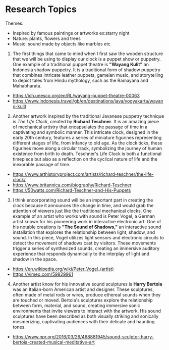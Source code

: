 # Research Topics

Themes:
- Inspired by famous paintings or artworks ex:starry night
- Nature: plants, flowers and trees
- Music: sound made by objects like marbles etc

1. The first things that came to mind when I first saw the wooden structure that we will be using to display our clock is a puppet show or puppetry. One example of a traditional puppet theatre is **"Wayang Kulit"** an Indonesia shadow puppetry. It is a traditional form of shadow puppetry that combines intricate leather puppets, gamelan music, and storytelling to depict tales from Hindu mythology, such as the Ramayana and Mahabharata.
- https://ich.unesco.org/en/RL/wayang-puppet-theatre-00063
- https://www.indonesia.travel/gb/en/destinations/java/yogyakarta/wayang-kulit

2. Another artwork inspired by the traditional Javanese puppetry technique is *The Life Clock*, created by **Richard Teschner**. It is an amazing piece of mechanical artistry that encapsulates the passage of time in a captivating and symbolic manner. This intricate clock, designed in the early 20th century, features a series of miniature figurines representing different stages of life, from infancy to old age. As the clock ticks, these figurines move along a circular track, symbolizing the journey of human existence from birth to death. Teschner's Life Clock is both a functional timepiece but also as a reflection on the cyclical nature of life and the inexorable passage of time.
- https://www.arthistoryproject.com/artists/richard-teschner/the-life-clock/
- https://www.britannica.com/biography/Richard-Teschner
- https://50watts.com/Richard-Teschner-and-His-Puppets
  

3. I think encorporating sound will be an important part in creating the clock because it announces the change in time, and would grab the attention of viewers just like the traditional mechanical clocks. One example of an artist who works with sound is Peter Vogel, a German artist known for his pioneering work in interactive electronic art. One of his notable creations is **"The Sound of Shadows,"** an interactive sound installation that explores the relationship between light, shadow, and sound. In this piece, Vogel utilizes light sensors and electronic circuits to detect the movement of shadows cast by visitors. These movements trigger a series of synthesized sounds, creating an immersive auditory experience that responds dynamically to the interplay of light and shadow in the space.
- https://en.wikipedia.org/wiki/Peter_Vogel_(artist)
- https://vimeo.com/59829961    

4. Another artist know for his innovative sound sculptures is **Harry Bertoia** was an Italian-born American artist and designer. These sculptures, often made of metal rods or wires, produce ethereal sounds when they are touched or moved. Bertoia's sculptures explore the relationship between form, material, and sound, creating immersive sonic environments that invite viewers to interact with the artwork. His sound sculptures have been described as both visually striking and sonically mesmerizing, captivating audiences with their delicate and haunting tones.
- https://www.npr.org/2016/03/26/468881945/sound-sculptor-harry-bertoia-created-musical-meditative-art
